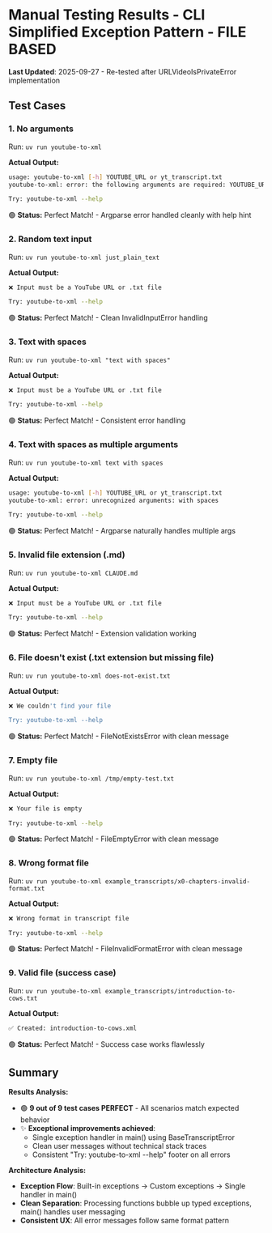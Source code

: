 # Manual Testing Results - CLI Simplified Exception Pattern - FILE BASED

**Last Updated**: 2025-09-27 - Re-tested after URLVideoIsPrivateError implementation

## Test Cases

### 1. No arguments

Run: `uv run youtube-to-xml`

**Actual Output:**
```bash
usage: youtube-to-xml [-h] YOUTUBE_URL or yt_transcript.txt
youtube-to-xml: error: the following arguments are required: YOUTUBE_URL or yt_transcript.txt

Try: youtube-to-xml --help
```

🟢 **Status:** Perfect Match! - Argparse error handled cleanly with help hint

### 2. Random text input

Run: `uv run youtube-to-xml just_plain_text`

**Actual Output:**
```bash
❌ Input must be a YouTube URL or .txt file

Try: youtube-to-xml --help
```

🟢 **Status:** Perfect Match! - Clean InvalidInputError handling

### 3. Text with spaces

Run: `uv run youtube-to-xml "text with spaces"`

**Actual Output:**
```bash
❌ Input must be a YouTube URL or .txt file

Try: youtube-to-xml --help
```

🟢 **Status:** Perfect Match! - Consistent error handling

### 4. Text with spaces as multiple arguments

Run: `uv run youtube-to-xml text with spaces`

**Actual Output:**
```bash
usage: youtube-to-xml [-h] YOUTUBE_URL or yt_transcript.txt
youtube-to-xml: error: unrecognized arguments: with spaces

Try: youtube-to-xml --help
```

🟢 **Status:** Perfect Match! - Argparse naturally handles multiple args

### 5. Invalid file extension (.md)

Run: `uv run youtube-to-xml CLAUDE.md`

**Actual Output:**
```bash
❌ Input must be a YouTube URL or .txt file

Try: youtube-to-xml --help
```

🟢 **Status:** Perfect Match! - Extension validation working

### 6. File doesn't exist (.txt extension but missing file)

Run: `uv run youtube-to-xml does-not-exist.txt`

**Actual Output:**
```bash
❌ We couldn't find your file

Try: youtube-to-xml --help
```

🟢 **Status:** Perfect Match! - FileNotExistsError with clean message

### 7. Empty file

Run: `uv run youtube-to-xml /tmp/empty-test.txt`

**Actual Output:**
```bash
❌ Your file is empty

Try: youtube-to-xml --help
```

🟢 **Status:** Perfect Match! - FileEmptyError with clean message

### 8. Wrong format file

Run: `uv run youtube-to-xml example_transcripts/x0-chapters-invalid-format.txt`

**Actual Output:**
```bash
❌ Wrong format in transcript file

Try: youtube-to-xml --help
```

🟢 **Status:** Perfect Match! - FileInvalidFormatError with clean message

### 9. Valid file (success case)

Run: `uv run youtube-to-xml example_transcripts/introduction-to-cows.txt`

**Actual Output:**
```bash
✅ Created: introduction-to-cows.xml
```

🟢 **Status:** Perfect Match! - Success case works flawlessly

## Summary

**Results Analysis:**
- 🟢 **9 out of 9 test cases PERFECT** - All scenarios match expected behavior
- ✨ **Exceptional improvements achieved**:
  - Single exception handler in main() using BaseTranscriptError
  - Clean user messages without technical stack traces
  - Consistent "Try: youtube-to-xml --help" footer on all errors

**Architecture Analysis:**
- **Exception Flow**: Built-in exceptions → Custom exceptions → Single handler in main()
- **Clean Separation**: Processing functions bubble up typed exceptions, main() handles user messaging
- **Consistent UX**: All error messages follow same format pattern